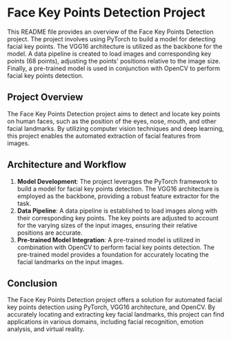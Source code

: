 # Face Key Points Detection Project
This README file provides an overview of the Face Key Points Detection project. The project involves using PyTorch to build a model for detecting facial key points. The VGG16 architecture is utilized as the backbone for the model. A data pipeline is created to load images and corresponding key points (68 points), adjusting the points' positions relative to the image size. Finally, a pre-trained model is used in conjunction with OpenCV to perform facial key points detection.
## Project Overview
The Face Key Points Detection project aims to detect and locate key points on human faces, such as the position of the eyes, nose, mouth, and other facial landmarks. By utilizing computer vision techniques and deep learning, this project enables the automated extraction of facial features from images.
## Architecture and Workflow
1. **Model Development**: The project leverages the PyTorch framework to build a model for facial key points detection. The VGG16 architecture is employed as the backbone, providing a robust feature extractor for the task.
2. **Data Pipeline**: A data pipeline is established to load images along with their corresponding key points. The key points are adjusted to account for the varying sizes of the input images, ensuring their relative positions are accurate.
3. **Pre-trained Model Integration**: A pre-trained model is utilized in combination with OpenCV to perform facial key points detection. The pre-trained model provides a foundation for accurately locating the facial landmarks on the input images.
## Conclusion
The Face Key Points Detection project offers a solution for automated facial key points detection using PyTorch, VGG16 architecture, and OpenCV. By accurately locating and extracting key facial landmarks, this project can find applications in various domains, including facial recognition, emotion analysis, and virtual reality.
